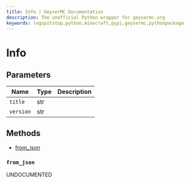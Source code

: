 ```yaml
---
title: Info | GeyserMC Documentation
description: The unofficial Python wrapper for geysermc.org
keywords: legopitstop,python,minecraft,pypi,geysermc,pythonpackage
---
```


# Info

## Parameters

| Name      | Type | Description |
| --------- | ---- | ----------- |
| `title`   | str  |             |
| `version` | str  |             |

## Methods

- [from_json](#from_json)

### `from_json`

UNDOCUMENTED
